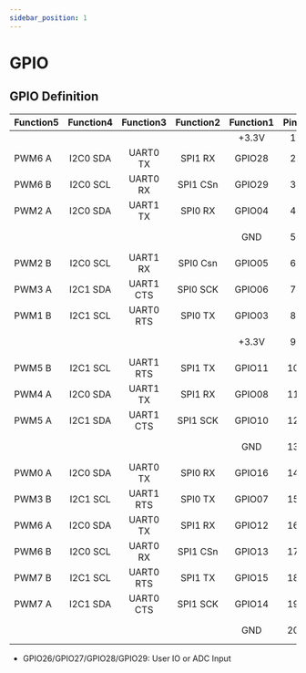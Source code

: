 ```yaml
---
sidebar_position: 1
---
```


# GPIO

## GPIO Definition

<div className='gpio_style' style={{ overflow :"auto"}} >

| Function5 | Function4 | Function3 | Function2 | Function1 |              Pin#               |              Pin#               | Function1 | Function2 | Function3 | Function4 | Function5 |
| --------- | :-------: | :-------: | :-------: | :-------: | :-----------------------------: | :-----------------------------: | :-------: | :-------: | :-------: | :-------: | --------- |
|           |           |           |           |   +3.3V   | <div className='yellow'>1</div> |  <div className='red'>40</div>  |   +5.0V   |           |           |           |           |
| PWM6 A    | I2C0 SDA  | UART0 TX  |  SPI1 RX  |  GPIO28   | <div className='green'>2</div>  |  <div className='red'>39</div>  |   +5.0V   |           |           |           |           |
| PWM6 B    | I2C0 SCL  | UART0 RX  | SPI1 CSn  |  GPIO29   | <div className='green'>3</div>  | <div className='black'>38</div> |    GND    |           |           |           |           |
| PWM2 A    | I2C0 SDA  | UART1 TX  |  SPI0 RX  |  GPIO04   | <div className='green'>4</div>  | <div className='green'>37</div> |  GPIO20   |  SPI0 RX  | UART1 TX  | I2C0 SDA  | PWM2 A    |
|           |           |           |           |    GND    | <div className='black'>5</div>  | <div className='green'>36</div> |  GPIO21   | SPI0 CSn  | UART1 RX  | I2C0 SCL  | PWM2 B    |
| PWM2 B    | I2C0 SCL  | UART1 RX  | SPI0 Csn  |  GPIO05   | <div className='green'>6</div>  | <div className='green'>35</div> |  GPIO23   |  SPI0 TX  |           |           |           |
| PWM3 A    | I2C1 SDA  | UART1 CTS | SPI0 SCK  |  GPIO06   | <div className='green'>7</div>  | <div className='black'>34</div> |    GND    |           |           |           |           |
| PWM1 B    | I2C1 SCL  | UART0 RTS |  SPI0 TX  |  GPIO03   | <div className='green'>8</div>  | <div className='green'>33</div> |  GPIO22   | SPI0 SCK  | UART1 CTS | I2C1 SDA  | PWM3 A    |
|           |           |           |           |   +3.3V   | <div className='yellow'>9</div> | <div className='green'>32</div> |  GPIO27   |  SPI1 TX  | UART1 RTS | I2C1 SCL  | PWM5 B    |
| PWM5 B    | I2C1 SCL  | UART1 RTS |  SPI1 TX  |  GPIO11   | <div className='green'>10</div> | <div className='black'>31</div> |    GND    |           |           |           |           |
| PWM4 A    | I2C0 SDA  | UART1 TX  |  SPI1 RX  |  GPIO08   | <div className='green'>11</div> | <div className='green'>30</div> |  GPIO24   |  SPI1 RX  | UART1 TX  | I2C0 SDA  | PWM4 A    |
| PWM5 A    | I2C1 SDA  | UART1 CTS | SPI1 SCK  |  GPIO10   | <div className='green'>12</div> | <div className='green'>29</div> |  GPIO09   | SPI1 CSn  | UART1 RX  | I2C0 SCL  | PWM4 B    |
|           |           |           |           |    GND    | <div className='black'>13</div> | <div className='green'>28</div> |  GPIO18   | SPI0 SCK  | UART0 CTS | I2C1 SDA  | PWM1 A    |
| PWM0 A    | I2C0 SDA  | UART0 TX  |  SPI0 RX  |  GPIO16   | <div className='green'>14</div> | <div className='green'>27</div> |  GPIO17   | SPI0 CSn  | UART0 RX  | I2C0 SCL  | PWM0 B    |
| PWM3 B    | I2C1 SCL  | UART1 RTS |  SPI0 TX  |  GPIO07   | <div className='green'>15</div> | <div className='black'>26</div> |    GND    |           |           |           |           |
| PWM6 A    | I2C0 SDA  | UART0 TX  |  SPI1 RX  |  GPIO12   | <div className='green'>16</div> | <div className='green'>25</div> |  GPIO19   |  SPI0 TX  | UART0 RTS | I2C1 SCL  | PWM1 B    |
| PWM6 B    | I2C0 SCL  | UART0 RX  | SPI1 CSn  |  GPIO13   | <div className='green'>17</div> | <div className='black'>24</div> |    GND    |           |           |           |           |
| PWM7 B    | I2C1 SCL  | UART0 RTS |  SPI1 TX  |  GPIO15   | <div className='green'>18</div> | <div className='green'>23</div> |  GPIO26   | SPI1 SCK  | UART1 CTS | I2C1 SDA  | PWM5 A    |
| PWM7 A    | I2C1 SDA  | UART0 CTS | SPI1 SCK  |  GPIO14   | <div className='green'>19</div> | <div className='green'>22</div> |  GPIO02   | SPI0 SCK  | UART0 CTS | I2C1 SDA  | PWM1 A    |
|           |           |           |           |    GND    | <div className='black'>20</div> | <div className='green'>21</div> |  GPIO25   | SPI1 CSn  | UART1 RX  | I2C0 SCL  | PWM4 B    |

</div>

- GPIO26/GPIO27/GPIO28/GPIO29: User IO or ADC Input
